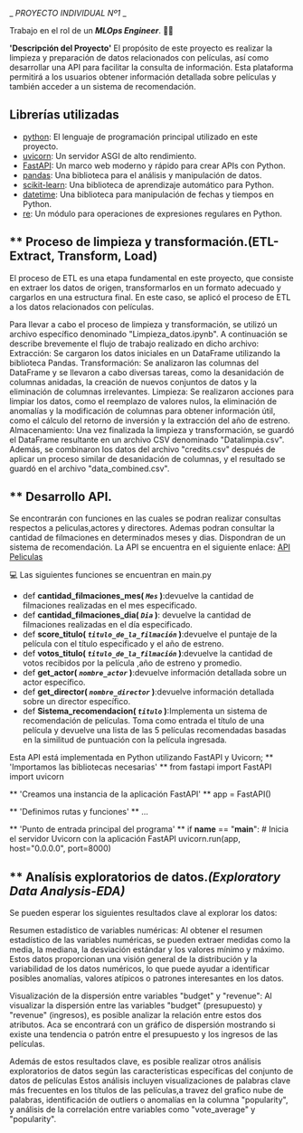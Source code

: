 

 _ _PROYECTO INDIVIDUAL Nº1_ _ 
 
Trabajo en el rol de un ***MLOps Engineer***. 👩‍🔬



 **'Descripción del Proyecto'**
El propósito de este proyecto es realizar la limpieza y preparación de datos relacionados con películas, así como desarrollar una API para facilitar la consulta de información. Esta plataforma permitirá a los usuarios obtener información detallada sobre películas y también acceder a un sistema de recomendación. 
## Librerías utilizadas
- [python](https://www.python.org/): El lenguaje de programación principal utilizado en este proyecto.
- [uvicorn](https://www.uvicorn.org/): Un servidor ASGI de alto rendimiento.
- [FastAPI](https://fastapi.tiangolo.com/): Un marco web moderno y rápido para crear APIs con Python.
- [pandas](https://pandas.pydata.org/): Una biblioteca para el análisis y manipulación de datos.
- [scikit-learn](https://scikit-learn.org/): Una biblioteca de aprendizaje automático para Python.
- [datetime](https://docs.python.org/3/library/datetime.html): Una biblioteca para manipulación de fechas y tiempos en Python.
- [re](https://docs.python.org/3/library/re.html): Un módulo para operaciones de expresiones regulares en Python.

## ** Proceso de limpieza y transformación.(ETL-Extract, Transform, Load)
El proceso de ETL es una etapa fundamental en este proyecto, que consiste en extraer los datos de origen, transformarlos en un formato adecuado y cargarlos en una estructura final. En este caso, se aplicó el proceso de ETL a los datos relacionados con películas.

Para llevar a cabo el proceso de limpieza y transformación, se utilizó un archivo específico denominado "Limpieza_datos.ipynb". A continuación se describe brevemente el flujo de trabajo realizado en dicho archivo:
Extracción: Se cargaron los datos iniciales en un DataFrame utilizando la biblioteca Pandas.
Transformación: Se analizaron las columnas del DataFrame y se llevaron a cabo diversas tareas, como la desanidación de columnas anidadas, la creación de nuevos conjuntos de datos y la eliminación de columnas irrelevantes.
Limpieza: Se realizaron acciones para limpiar los datos, como el reemplazo de valores nulos, la eliminación de anomalías y la modificación de columnas para obtener información útil, como el cálculo del retorno de inversión y la extracción del año de estreno.
Almacenamiento: Una vez finalizada la limpieza y transformación, se guardó el DataFrame resultante en un archivo CSV denominado "Datalimpia.csv". Además, se combinaron los datos del archivo "credits.csv" después de aplicar un proceso similar de desanidación de columnas, y el resultado se guardó en el archivo "data_combined.csv".

## ** Desarrollo API.
Se encontrarán con funciones en las cuales se podran realizar consultas respectos a peliculas,actores y directores. Ademas podran consultar la cantidad de filmaciones en determinados meses y dias. Dispondran de un sistema de recomendación.
La API se encuentra en el siguiente enlace: [API Peliculas](https://proyecto-individual-ndeg1.onrender.com/docs#/)

💻 Las siguientes funciones se encuentran en main.py

+ def **cantidad_filmaciones_mes( *`Mes`* )**:devuelve la cantidad de filmaciones realizadas en el mes especificado.
+ def **cantidad_filmaciones_dia( *`Dia`* )**: devuelve la cantidad de filmaciones realizadas en el día especificado. 
+ def **score_titulo( *`titulo_de_la_filmación`* )**:devuelve el puntaje de la película con el título especificado y el año de estreno.
+ def **votos_titulo( *`titulo_de_la_filmación`* )**:devuelve la cantidad de votos recibidos por la película ,año de estreno y promedio.
+ def **get_actor( *`nombre_actor`* )**:devuelve información detallada sobre un actor específico.
+ def **get_director( *`nombre_director`* )**:devuelve información detallada sobre un director específico. 
+ def **Sistema_recomendacion( *`titulo`* )**:Implementa un sistema de recomendación de películas. Toma como entrada el título de una película y devuelve una lista de las 5 películas recomendadas basadas en la similitud de puntuación con la película ingresada.

Esta API está implementada en Python utilizando FastAPI y Uvicorn;
** 'Importamos las bibliotecas necesarias' **
from fastapi import FastAPI
import uvicorn

** 'Creamos una instancia de la aplicación FastAPI' **
app = FastAPI()

** 'Definimos rutas y funciones' **
... 

** 'Punto de entrada principal del programa' **
if __name__ == "__main__":
    # Inicia el servidor Uvicorn con la aplicación FastAPI
    uvicorn.run(app, host="0.0.0.0", port=8000)



## ** Analísis exploratorios de datos._(Exploratory Data Analysis-EDA)_
Se pueden esperar los siguientes resultados clave al explorar los datos:

Resumen estadístico de variables numéricas: Al obtener el resumen estadístico de las variables numéricas, se pueden extraer medidas como la media, la mediana, la desviación estándar y los valores mínimo y máximo. Estos datos proporcionan una visión general de la distribución y la variabilidad de los datos numéricos, lo que puede ayudar a identificar posibles anomalías, valores atípicos o patrones interesantes en los datos.

Visualización de la dispersión entre variables "budget" y "revenue": Al visualizar la dispersión entre las variables "budget" (presupuesto) y "revenue" (ingresos), es posible analizar la relación entre estos dos atributos. Aca se encontrará con un gráfico de dispersión mostrando si existe una tendencia o patrón entre el presupuesto y los ingresos de las películas. 

Además de estos resultados clave, es posible realizar otros análisis exploratorios de datos según las características específicas del conjunto de datos de películas  Estos análisis incluyen visualizaciones de palabras clave más frecuentes en los títulos de las películas,a travez del grafico nube de palabras, identificación de outliers o anomalías en la columna "popularity", y análisis de la correlación entre variables como "vote_average" y "popularity".











